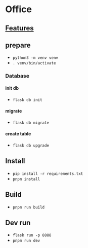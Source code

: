 # Office

## [Features](./feature.md)

## prepare

- `python3 -m venv venv`
- `. venv/bin/activate`

### Database

#### init db

- `flask db init`

#### migrate

- `flask db migrate`

#### create table

- `flask db upgrade`

## Install

- `pip install -r requirements.txt`
- `pnpm install`

## Build

- `pnpm run build`

## Dev run

- `flask run -p 8888`
- `pnpm run dev`
